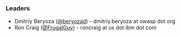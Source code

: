 ### Leaders
* Dmitriy Beryoza ([@beryozad](https://github.com/beryozad)) - dmitriy.beryoza at owasp dot org 
* Ron Craig ([@FrugalGuy](https://github.com/FrugalGuy)) - roncraig at us dot ibm dot com